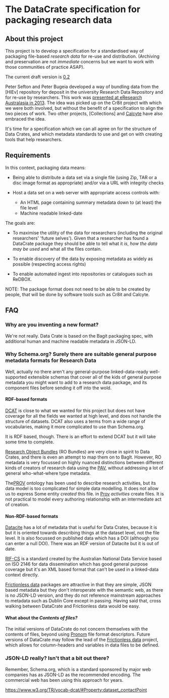 # The DataCrate specification for packaging research data


## About this project

This project is to develop a specification for a standardised way of
packaging file-based *research data* for re-use and distribution. (Archiving and
preservation are not *immediate* concerns but we want to work with those
communities of practice ASAP).

The current draft version is [0.2](./spec/0.2/data_crate_specification_v0.2.md)

Peter Sefton and Peter Bugeia developed a way of bundling data from the [HIEv]
repository for deposit in the university Research Data Repository and for re-use
by researchers. This work was [presented at eResearch Australasia in
2013](http://ptsefton.com/2013/11/01/1944.htm). The idea was picked up on the
Cr8it project with which we were both involved, but without the benefit of a
specification to align the two pieces of work. Two other projects, [Collections]
and [Calcyte] have also embraced the idea.

It's time for a specification which we can all agree on for the structure of
Data Crates, and which metadata standards to use and get on with creating tools
that help researchers.


## Requirements


In this context, packaging data means:

*  Being able to distribute a data set via a single file (using Zip, TAR or a
   disc image format as appropriate) and/or via a URL with integrity checks

*  Host a data set on a web server with appropriate access controls  with:
   *  An HTML page containing summary metadata down to (at least) the file level
   *  Machine readable linked-date


The goals are:

-  To maximise the utility of the data for researchers (including the original
researchers' 'future selves'). Given that a researcher has found a DataCrate
package they should be able to tell what it *is*, *how the data may be used* and
what all the files contain.

*  To enable discovery of the data by exposing metadata as widely as possible
(respecting access rights)

*  To enable automated ingest into repositories or catalogues such as ReDBOX.

NOTE: The package format does not need to be able to be created by people, that
will be done by software tools such as Cr8it and Calcyte.


## FAQ

### Why are you inventing a new format?

We're not really. Data Crate is based on the Bagit packaging spec, with
additional human and machine readable metadata in JSON-LD.

### Why Schema.org? Surely there are suitable general purpose metadata formats for Research Data

Well, actually no there aren't any general-purpose linked-data-ready well-supported extensible
schemas that cover all of the kids of general purpose metadata you might want to
add to a research data package, and its component files before sending it off
into the wold.

#### RDF-based formats

[DCAT] is close to what we wanted for this project but does not have coverage
for all the fields we wanted at high level, and does not handle the structure of
datasets. DCAT also uses a terms from a wide range of vocabularies, making it
more complicated to use than Schema.org.

It is RDF based, though. There is an effort to
extend DCAT but it will take some time to complete.

[Research Object Bundles] (RO Bundles) are very close in spirit to Data Crates, and there is
even an attempt to map them on to BagIt. However, RO metadata is very focussed
on highly nuanced distinctions between different kinds of creators of research
data using the [PAV], without addressing a lot of general who-what-where type metadata.


The[PROV] ontology has been used to describe research activities, but its data
model is too complicated for simple data modelling. It does not allow us to
express Some entity *created* this file. in [Prov] *activities* create files. It
is not practical to model every authoring relationship with an intermediate act
of creation.

#### Non-RDF-based formats

[Datacite] has a lot of metadata that is useful for Data Crates, because it is
but it is oriented towards describing things at the dataset level, not the file
level. It is also focussed on published data which has a DOI (although you can
enter a null DOI).  There was an RDF version of Datacite but it is out of date.

[RIF-CS] is a standard created by the Australian National Data Service based on
ISO 2146 for data dissemination which has good general purpose coverage but it's
an XML based format that can't be used in a linked-data context directly.

[Frictionless data]  packages are attractive in that they are simple, JSON based
metadata but they don't  interoperate with the semantic web, as there is no
JSON-LD version, and they do not reference mainstream approaches to metadata such
as Dublin Core except in passing. Having said that, cross walking between
DataCrate and Frictionless data would be easy.

#### What about the *Contents of files?*

The initial versions of DataCrate do not concern themselves with the contents of
files, beyond using [Pronom] file format descriptors. Future versions of
DataCrate may follow the lead of the [Frictionless data]  project, which allows
for column-headers and variables in data files to be defined.


### JSON-LD really? Isn't that a bit out there?

Remember, Schema.org, which is a standard sponsored by major web companies has
as JSON-LD as the recommended encoding. The commercial web has been using this approach
for years.

https://www.w3.org/TR/vocab-dcat/#Property:dataset_contactPoint

[VIVO]: https://bioportal.bioontology.org/ontologies/VIVO
[DCAT]: https://www.w3.org/TR/vocab-dcat/
[BagIt]: https://tools.ietf.org/html/draft-kunze-bagit-14
[Datacite]: https://schema.datacite.org/
[Calcyte]: https://codeine.research.uts.edu.au/eresearch/calcyte/tree/038302bea5719f500be2836d975894c2e69e931a
[PAV]: https://jbiomedsem.biomedcentral.com/articles/10.1186/2041-1480-4-37
[Pronom]: http://www.nationalarchives.gov.uk/PRONOM/Default.aspx
[Frictionless data]: https://frictionlessdata.io/
[RIF-CS]: https://en.wikipedia.org/wiki/RIF-CS
[Research Object Bundles]: https://researchobject.github.io/specifications/bundle/
[PROV]: https://www.w3.org/TR/prov-o/
